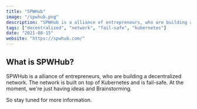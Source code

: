 ```yaml
---
title: "SPWHub"
image: "/spwhub.png"
description: "SPWHub is a alliance of entrepreneurs, who are building a decentralized network."
tags: ["decentralized", "network", "fail-safe", "kubernetes"]
date: "2021-08-15"
website: "https://spwhub.com/"
---
```


## What is SPWHub?

SPWHub is a alliance of entrepreneurs, who are building a decentralized network. The network is built on top of Kubernetes and is fail-safe. At the moment, we're just having ideas and Brainstorming.

So stay tuned for more information.